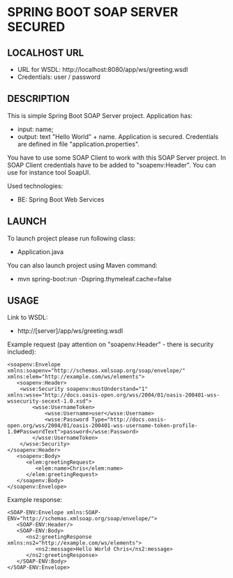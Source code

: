 SPRING BOOT SOAP SERVER SECURED
===============================


LOCALHOST URL
-------------

* URL for WSDL: http://localhost:8080/app/ws/greeting.wsdl
* Credentials: user / password


DESCRIPTION
-----------

This is simple Spring Boot SOAP Server project. Application has:
* input: name; 
* output: text "Hello World" + name.
Application is secured. Credentials are defined in file "application.properties".

You have to use some SOAP Client to work with this SOAP Server project. In SOAP Client credentials have to be added to "soapenv:Header". 
You can use for instance tool SoapUI.

Used technologies:
* BE: Spring Boot Web Services
  

LAUNCH
------

To launch project please run following class: 
* Application.java

You can also launch project using Maven command:
* mvn spring-boot:run -Dspring.thymeleaf.cache=false


USAGE
-----

Link to WSDL:
* http://[server]/app/ws/greeting.wsdl


Example request (pay attention on "soapenv:Header" - there is security included):

```
<soapenv:Envelope xmlns:soapenv="http://schemas.xmlsoap.org/soap/envelope/" xmlns:elem="http://example.com/ws/elements">
   <soapenv:Header>
    <wsse:Security soapenv:mustUnderstand="1" xmlns:wsse="http://docs.oasis-open.org/wss/2004/01/oasis-200401-wss-wssecurity-secext-1.0.xsd">
        <wsse:UsernameToken>
            <wsse:Username>user</wsse:Username>
            <wsse:Password Type="http://docs.oasis-open.org/wss/2004/01/oasis-200401-wss-username-token-profile-1.0#PasswordText">password</wsse:Password>
        </wsse:UsernameToken>
    </wsse:Security>
</soapenv:Header>
   <soapenv:Body>
      <elem:greetingRequest>
         <elem:name>Chris</elem:name>
      </elem:greetingRequest>
   </soapenv:Body>
</soapenv:Envelope>
```

Example response:

```
<SOAP-ENV:Envelope xmlns:SOAP-ENV="http://schemas.xmlsoap.org/soap/envelope/">
   <SOAP-ENV:Header/>
   <SOAP-ENV:Body>
      <ns2:greetingResponse xmlns:ns2="http://example.com/ws/elements">
         <ns2:message>Hello World Chris</ns2:message>
      </ns2:greetingResponse>
   </SOAP-ENV:Body>
</SOAP-ENV:Envelope>
```